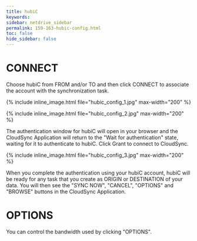 ```yaml
---
title: hubiC
keywords:
sidebar: netdrive_sidebar
permalink: 159-163-hubic-config.html
toc: false
hide_sidebar: false
---
```


CONNECT
==================
Choose hubiC from FROM and/or TO and then click CONNECT to associate the account with the synchronization task.


{% include inline_image.html file="hubic_config_1.jpg" max-width="200" %}


{% include inline_image.html file="hubic_config_2.jpg" max-width="200" %}


The authentication window for hubiC will open in your browser and the CloudSync Application will return to the "Wait for authentication" state, waiting for it to authenticate to hubiC. Click Grant to connect to CloudSync.


{% include inline_image.html file="hubic_config_3.jpg" max-width="200" %}

When you complete the authentication using your hubiC account, hubiC will be ready for any task that you create as ORIGIN or DESTINATION of your data. You will then see the "SYNC NOW", "CANCEL", "OPTIONS" and "BROWSE" buttons in the CloudSync Application.


OPTIONS
==================
You can control the bandwidth used by clicking "OPTIONS".

     